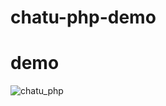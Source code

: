 # chatu-php-demo


# demo

![chatu_php](https://github.com/chatu-ai/chatu-php-demo/assets/274085/2da54d87-9d8b-48b0-adbe-c151ea2f3af5)
